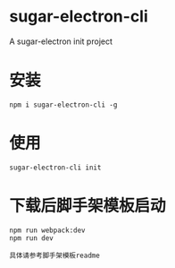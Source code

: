 # sugar-electron-cli

A sugar-electron init project

# 安装
```
npm i sugar-electron-cli -g
```
# 使用
```
sugar-electron-cli init
```

# 下载后脚手架模板启动
```
npm run webpack:dev
npm run dev

具体请参考脚手架模板readme
```